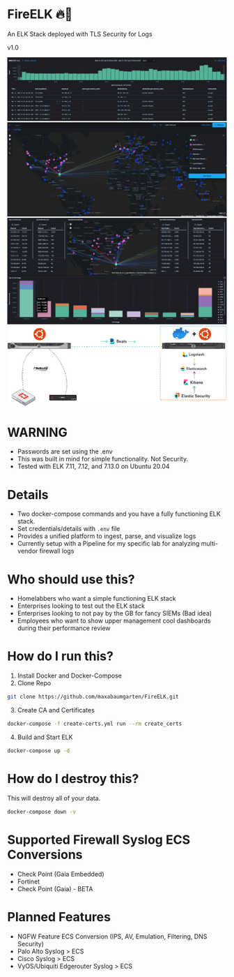 # FireELK 🔥🦌
An ELK Stack deployed with TLS Security for Logs

v1.0

![Firewall Logs](https://github.com/maxabaumgarten/fireelk/blob/master/images/firewall%20logs.PNG)
![Cool Pew Pew Map](https://github.com/maxabaumgarten/fireelk/blob/master/images/firewall%20laser%20beam%20map.PNG)
![ELK Firewall Charts](https://github.com/maxabaumgarten/fireelk/blob/master/images/elk%20firewall%20visualization.PNG)
![Example Topology](https://github.com/maxabaumgarten/fireelk/blob/master/images/ELK.png)
# WARNING

- Passwords are set using the .env
- This was built in mind for simple functionality. Not Security.
- Tested with ELK 7.11, 7.12, and 7.13.0 on Ubuntu 20.04

# Details
- Two docker-compose commands and you have a fully functioning ELK stack.
- Set credentials/details with ```.env``` file
- Provides a unified platform to ingest, parse, and visualize logs
- Currently setup with a Pipeline for my specific lab for analyzing multi-vendor firewall logs

# Who should use this?
- Homelabbers who want a simple functioning ELK stack
- Enterprises looking to test out the ELK stack
- Enterprises looking to not pay by the GB for fancy SIEMs (Bad idea)
- Employees who want to show upper management cool dashboards during their performance review

# How do I run this?
1. Install Docker and Docker-Compose
2. Clone Repo
```sh
git clone https://github.com/maxabaumgarten/FireELK.git
```
3. Create CA and Certificates
```sh
docker-compose -f create-certs.yml run --rm create_certs
```
4. Build and Start ELK
```sh
docker-compose up -d
```

# How do I destroy this?

This will destroy all of your data.
```sh
docker-compose down -v
```

# Supported Firewall Syslog ECS Conversions
- Check Point (Gaia Embedded)
- Fortinet
- Check Point (Gaia) - BETA

# Planned Features

- NGFW Feature ECS Conversion (IPS, AV, Emulation, Filtering, DNS Security)
- Palo Alto Syslog > ECS
- Cisco Syslog > ECS
- VyOS/Ubiquiti Edgerouter Syslog > ECS
